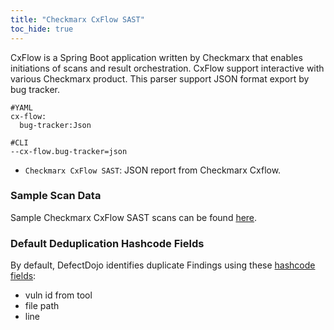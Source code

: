 ```yaml
---
title: "Checkmarx CxFlow SAST"
toc_hide: true
---
```


CxFlow is a Spring Boot application written by Checkmarx that enables initiations of scans and result orchestration.
CxFlow support interactive with various Checkmarx product.
This parser support JSON format export by bug tracker.

```
#YAML
cx-flow:
  bug-tracker:Json
  
#CLI
--cx-flow.bug-tracker=json  
```

- `Checkmarx CxFlow SAST`: JSON report from Checkmarx Cxflow.

### Sample Scan Data
Sample Checkmarx CxFlow SAST scans can be found [here](https://github.com/DefectDojo/django-DefectDojo/tree/master/unittests/scans/checkmarx_cxflow_sast).

### Default Deduplication Hashcode Fields
By default, DefectDojo identifies duplicate Findings using these [hashcode fields](https://docs.defectdojo.com/en/working_with_findings/finding_deduplication/about_deduplication/):

- vuln id from tool
- file path
- line
